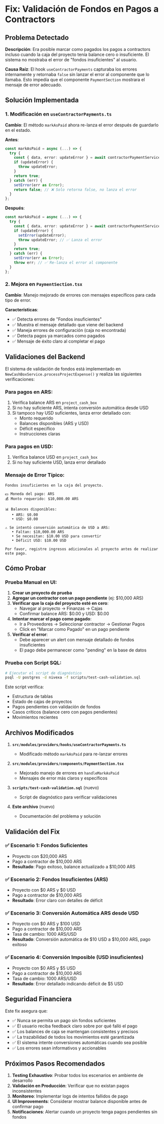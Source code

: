 # Fix: Validación de Fondos en Pagos a Contractors

## Problema Detectado

**Descripción**: Era posible marcar como pagados los pagos a contractors incluso cuando la caja del proyecto tenía balance cero o insuficiente. El sistema no mostraba el error de "fondos insuficientes" al usuario.

**Causa Raíz**: El hook `useContractorPayments` capturaba los errores internamente y retornaba `false` sin lanzar el error al componente que lo llamaba. Esto impedía que el componente `PaymentSection` mostrara el mensaje de error adecuado.

## Solución Implementada

### 1. Modificación en `useContractorPayments.ts`

**Cambio**: El método `markAsPaid` ahora re-lanza el error después de guardarlo en el estado.

**Antes**:
```typescript
const markAsPaid = async (...) => {
  try {
    const { data, error: updateError } = await contractorPaymentService.markAsPaidWithCashBoxIntegration(...);
    if (updateError) {
      throw updateError;
    }
    return true;
  } catch (err) {
    setError(err as Error);
    return false; // ❌ Solo retorna false, no lanza el error
  }
};
```

**Después**:
```typescript
const markAsPaid = async (...) => {
  try {
    const { data, error: updateError } = await contractorPaymentService.markAsPaidWithCashBoxIntegration(...);
    if (updateError) {
      setError(updateError);
      throw updateError; // ✅ Lanza el error
    }
    return true;
  } catch (err) {
    setError(err as Error);
    throw err; // ✅ Re-lanza el error al componente
  }
};
```

### 2. Mejora en `PaymentSection.tsx`

**Cambio**: Manejo mejorado de errores con mensajes específicos para cada tipo de error.

**Características**:
- ✅ Detecta errores de "Fondos insuficientes"
- ✅ Muestra el mensaje detallado que viene del backend
- ✅ Maneja errores de configuración (caja no encontrada)
- ✅ Detecta pagos ya marcados como pagados
- ✅ Mensaje de éxito claro al completar el pago

## Validaciones del Backend

El sistema de validación de fondos está implementado en `NewCashBoxService.processProjectExpense()` y realiza las siguientes verificaciones:

### Para pagos en ARS:
1. Verifica balance ARS en `project_cash_box`
2. Si no hay suficiente ARS, intenta conversión automática desde USD
3. Si tampoco hay USD suficientes, lanza error detallado con:
   - Monto requerido
   - Balances disponibles (ARS y USD)
   - Déficit específico
   - Instrucciones claras

### Para pagos en USD:
1. Verifica balance USD en `project_cash_box`
2. Si no hay suficiente USD, lanza error detallado

### Mensaje de Error Típico:
```
Fondos insuficientes en la caja del proyecto.

💵 Moneda del pago: ARS
💰 Monto requerido: $10,000.00 ARS

📊 Balances disponibles:
   • ARS: $0.00
   • USD: $0.00

⚠️ Se intentó conversión automática de USD a ARS:
   • Faltan: $10,000.00 ARS
   • Se necesitan: $10.00 USD para convertir
   • Déficit USD: $10.00 USD

Por favor, registre ingresos adicionales al proyecto antes de realizar este pago.
```

## Cómo Probar

### Prueba Manual en UI:

1. **Crear un proyecto de prueba**
2. **Agregar un contractor con un pago pendiente** (ej: $10,000 ARS)
3. **Verificar que la caja del proyecto esté en cero**:
   - Navegar al proyecto → Finanzas → Cajas
   - Confirmar balance ARS: $0.00 y USD: $0.00
4. **Intentar marcar el pago como pagado**:
   - Ir a Proveedores → Seleccionar contractor → Gestionar Pagos
   - Click en "Marcar como Pagado" en un pago pendiente
5. **Verificar el error**:
   - Debe aparecer un alert con mensaje detallado de fondos insuficientes
   - El pago debe permanecer como "pending" en la base de datos

### Prueba con Script SQL:

```bash
# Ejecutar el script de diagnóstico
psql -U postgres -d nivexa -f scripts/test-cash-validation.sql
```

Este script verifica:
- Estructura de tablas
- Estado de cajas de proyectos
- Pagos pendientes con validación de fondos
- Casos críticos (balance cero con pagos pendientes)
- Movimientos recientes

## Archivos Modificados

1. **`src/modules/providers/hooks/useContractorPayments.ts`**
   - Modificado método `markAsPaid` para re-lanzar errores

2. **`src/modules/providers/components/PaymentSection.tsx`**
   - Mejorado manejo de errores en `handleMarkAsPaid`
   - Mensajes de error más claros y específicos

3. **`scripts/test-cash-validation.sql`** (nuevo)
   - Script de diagnóstico para verificar validaciones

4. **Este archivo** (nuevo)
   - Documentación del problema y solución

## Validación del Fix

### ✅ Escenario 1: Fondos Suficientes
- Proyecto con $20,000 ARS
- Pago a contractor de $10,000 ARS
- **Resultado**: Pago exitoso, balance actualizado a $10,000 ARS

### ✅ Escenario 2: Fondos Insuficientes (ARS)
- Proyecto con $0 ARS y $0 USD
- Pago a contractor de $10,000 ARS
- **Resultado**: Error claro con detalles de déficit

### ✅ Escenario 3: Conversión Automática ARS desde USD
- Proyecto con $0 ARS y $100 USD
- Pago a contractor de $10,000 ARS
- Tasa de cambio: 1000 ARS/USD
- **Resultado**: Conversión automática de $10 USD a $10,000 ARS, pago exitoso

### ✅ Escenario 4: Conversión Imposible (USD insuficientes)
- Proyecto con $0 ARS y $5 USD
- Pago a contractor de $10,000 ARS
- Tasa de cambio: 1000 ARS/USD
- **Resultado**: Error detallado indicando déficit de $5 USD

## Seguridad Financiera

Este fix asegura que:
- ✅ Nunca se permita un pago sin fondos suficientes
- ✅ El usuario reciba feedback claro sobre por qué falló el pago
- ✅ Los balances de caja se mantengan consistentes y precisos
- ✅ La trazabilidad de todos los movimientos esté garantizada
- ✅ El sistema intente conversiones automáticas cuando sea posible
- ✅ Los errores sean informativos y accionables

## Próximos Pasos Recomendados

1. **Testing Exhaustivo**: Probar todos los escenarios en ambiente de desarrollo
2. **Validación en Producción**: Verificar que no existan pagos inconsistentes
3. **Monitoreo**: Implementar logs de intentos fallidos de pago
4. **UI Improvements**: Considerar mostrar balance disponible antes de confirmar pago
5. **Notificaciones**: Alertar cuando un proyecto tenga pagos pendientes sin fondos
